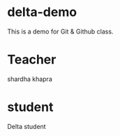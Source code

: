 # delta-demo
This is a demo for Git &amp; Github class.

# Teacher
shardha khapra

# student
Delta student
